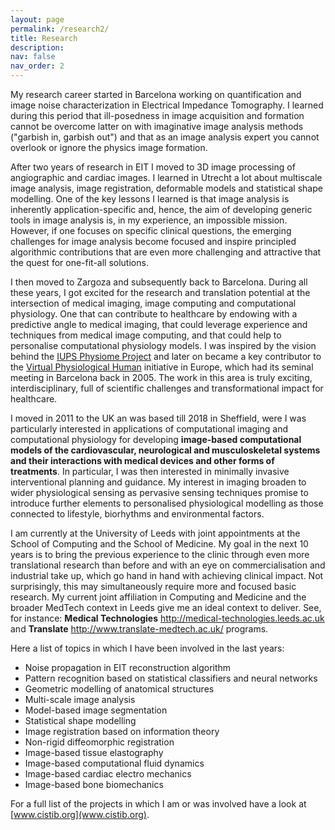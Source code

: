 ```yaml
---
layout: page
permalink: /research2/
title: Research
description: 
nav: false
nav_order: 2
---
```


My research career started in Barcelona working on quantification and image noise characterization in Electrical Impedance Tomography. I learned during this period that ill-posedness in image acquisition and formation cannot be overcome latter on with imaginative image analysis methods ("garbish in, garbish out") and that as an image analysis expert you cannot overlook or ignore the physics image formation. 

After two years of research in EIT I moved to 3D image processing of angiographic and cardiac images. I learned in Utrecht a lot about multiscale image analysis, image registration, deformable models and statistical shape modelling. One of the key lessons I learned is that image analysis is inherently application-specific and, hence, the aim of developing generic tools in image analysis is, in my experience, an impossible mission. However, if one focuses on specific clinical questions, the emerging challenges for image analysis become focused and inspire principled algorithmic contributions that are even more challenging and  attractive that the quest for one-fit-all solutions.

I then moved to Zargoza and subsequently back to Barcelona. During all these years, I got excited for the research and translation potential at the intersection of medical imaging, image computing and computational physiology. One that can contribute to healthcare by endowing with a predictive angle to medical imaging, that could leverage experience and techniques from medical image computing, and that could help to personalise computational physiology models. I was inspired by the vision behind the [IUPS Physiome Project](http://www.physiome.org.nz/) and later on became a key contributor to the [Virtual Physiological Human](http://www.vph-noe.eu/) initiative in Europe, which had its seminal meeting in Barcelona back in 2005. The work in this area is truly exciting, interdisciplinary, full of scientific challenges and transformational impact for healthcare.

I moved in 2011 to the UK an was based till 2018 in Sheffield, were I was particularly interested in applications of computational imaging and computational physiology for developing **image-based computational models of the cardiovascular, neurological and musculoskeletal systems and their interactions with medical devices and other forms of treatments**. In particular, I was then interested in minimally invasive interventional planning and guidance. My interest in imaging broaden to wider physiological sensing as pervasive sensing techniques promise to introduce further elements to personalised physiological modelling as those connected to lifestyle, biorhythms and environmental factors.

I am currently at the University of Leeds with joint appointments at the School of Computing and the School of Medicine. My goal in the next 10 years is to bring the previous experience to the clinic through even more translational research than before and with an eye on commercialisation and industrial take up, which go hand in hand with achieving clinical impact. Not surprisingly, this may simultaneously require more and focused basic research. My current joint affiliation in Computing and Medicine and the broader MedTech context in Leeds give me an ideal context to deliver. See, for instance: **Medical Technologies** <http://medical-technologies.leeds.ac.uk> and **Translate** <http://www.translate-medtech.ac.uk/> programs.

Here a list of topics in which I have been involved in the last years:

- Noise propagation in EIT reconstruction algorithm
- Pattern recognition based on statistical classifiers and neural networks
- Geometric modelling of anatomical structures
- Multi-scale image analysis
- Model-based image segmentation
- Statistical shape modelling
- Image registration based on information theory
- Non-rigid diffeomorphic registration
- Image-based tissue elastography
- Image-based computational fluid dynamics
- Image-based cardiac electro mechanics
- Image-based bone biomechanics
  

For a full list of the projects in which I am or was involved have a look at [www.cistib.org](www.cistib.org).

